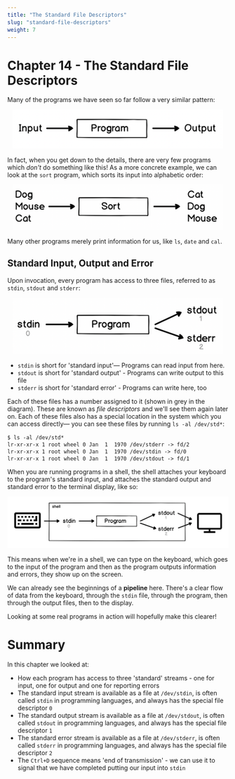 ```yaml
---
title: "The Standard File Descriptors"
slug: "standard-file-descriptors"
weight: 7
---
```


# Chapter 14 - The Standard File Descriptors 

Many of the programs we have seen so far follow a very similar pattern:

<center><img src="./images/diagram-input-program-output.png" alt="Diagram: Input -> Program -> Output" width="480px" /></center>

In fact, when you get down to the details, there are very few programs which _don't_ do something like this! As a more concrete example, we can look at the `sort` program, which sorts its input into alphabetic order:

<center><img src="./images/diagram-sort.png" alt="Diagram: Sort" width="480px" /></center>

Many other programs merely print information for us, like `ls`, `date` and `cal`.

## Standard Input, Output and Error

Upon invocation, every program has access to three files, referred to as `stdin`, `stdout` and `stderr`:

<center><img src="./images/diagram-stdin-stdout-stderr.png" alt="Diagram: stdin, stdout, stderr" width="480px" /></center>

- `stdin` is short for 'standard input'&mdash; Programs can read input from here. 
- `stdout` is short for 'standard output' - Programs can write output to this file 
- `stderr` is short for 'standard error' - Programs can write here, too

Each of these files has a number assigned to it (shown in grey in the diagram). These are known as _file descriptors_ and we'll see them again later on. 
Each of these files also has a special location in the system which you can access directly&mdash; you can see these files by running `ls -al /dev/std*`:

```
$ ls -al /dev/std*
lr-xr-xr-x 1 root wheel 0 Jan  1  1970 /dev/stderr -> fd/2
lr-xr-xr-x 1 root wheel 0 Jan  1  1970 /dev/stdin -> fd/0
lr-xr-xr-x 1 root wheel 0 Jan  1  1970 /dev/stdout -> fd/1
```

When you are running programs in a shell, the shell attaches your keyboard to the program's standard input, and attaches the standard output and standard error to the terminal display, like so:

<center><img src="./images/diagram-shell-keyboard-terminal.png" alt="Diagram: Shell, Keyboard, Terminal" width="640px" /></center>

This means when we're in a shell, we can type on the keyboard, which goes to the input of the program and then as the program outputs information and errors, they show up on the screen.

We can already see the beginnings of a **pipeline** here. There's a clear flow of data from the keyboard, through the `stdin` file, through the program, then through the output files, then to the display.

Looking at some real programs in action will hopefully make this clearer!


# Summary
In this chapter we looked at:

- How each program has access to three 'standard' streams - one for input, one for output and one for reporting errors
- The standard input stream is available as a file at `/dev/stdin`, is often called `stdin` in programming languages, and always has the special file descriptor `0`
- The standard output stream is available as a file at `/dev/stdout`, is often called `stdout` in programming languages, and always has the special file descriptor `1`
- The standard error stream is available as a file at `/dev/stderr`, is often called `stderr` in programming languages, and always has the special file descriptor `2`
- The `Ctrl+D` sequence means 'end of transmission' - we can use it to signal that we have completed putting our input into `stdin`

